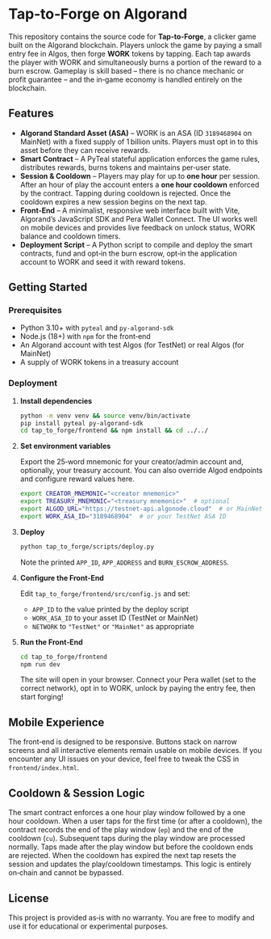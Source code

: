 # Tap‑to‑Forge on Algorand

This repository contains the source code for **Tap‑to‑Forge**, a clicker
game built on the Algorand blockchain. Players unlock the game by paying a
small entry fee in Algos, then forge **WORK** tokens by tapping. Each tap
awards the player with WORK and simultaneously burns a portion of the
reward to a burn escrow. Gameplay is skill based – there is no chance
mechanic or profit guarantee – and the in‑game economy is handled entirely
on the blockchain.

## Features

* **Algorand Standard Asset (ASA)** – WORK is an ASA (ID `3189468904` on
  MainNet) with a fixed supply of 1 billion units. Players must opt in to
  this asset before they can receive rewards.
* **Smart Contract** – A PyTeal stateful application enforces the game
  rules, distributes rewards, burns tokens and maintains per‑user state.
* **Session & Cooldown** – Players may play for up to **one hour** per
  session. After an hour of play the account enters a **one hour
  cooldown** enforced by the contract. Tapping during cooldown is rejected.
  Once the cooldown expires a new session begins on the next tap.
* **Front‑End** – A minimalist, responsive web interface built with Vite,
  Algorand’s JavaScript SDK and Pera Wallet Connect. The UI works well
  on mobile devices and provides live feedback on unlock status, WORK
  balance and cooldown timers.
* **Deployment Script** – A Python script to compile and deploy the smart
  contracts, fund and opt‑in the burn escrow, opt‑in the application
  account to WORK and seed it with reward tokens.

## Getting Started

### Prerequisites

* Python 3.10+ with `pyteal` and `py‑algorand‑sdk`
* Node.js (18+) with `npm` for the front‑end
* An Algorand account with test Algos (for TestNet) or real Algos (for
  MainNet)
* A supply of WORK tokens in a treasury account

### Deployment

1. **Install dependencies**

   ```bash
   python -m venv venv && source venv/bin/activate
   pip install pyteal py-algorand-sdk
   cd tap_to_forge/frontend && npm install && cd ../../
   ```

2. **Set environment variables**

   Export the 25‑word mnemonic for your creator/admin account and,
   optionally, your treasury account. You can also override Algod
   endpoints and configure reward values here.

   ```bash
   export CREATOR_MNEMONIC="<creator mnemonic>"
   export TREASURY_MNEMONIC="<treasury mnemonic>"  # optional
   export ALGOD_URL="https://testnet-api.algonode.cloud"  # or MainNet
   export WORK_ASA_ID="3189468904"  # or your TestNet ASA ID
   ```

3. **Deploy**

   ```bash
   python tap_to_forge/scripts/deploy.py
   ```

   Note the printed `APP_ID`, `APP_ADDRESS` and `BURN_ESCROW_ADDRESS`.

4. **Configure the Front‑End**

   Edit `tap_to_forge/frontend/src/config.js` and set:

   * `APP_ID` to the value printed by the deploy script
   * `WORK_ASA_ID` to your asset ID (TestNet or MainNet)
   * `NETWORK` to `"TestNet"` or `"MainNet"` as appropriate

5. **Run the Front‑End**

   ```bash
   cd tap_to_forge/frontend
   npm run dev
   ```

   The site will open in your browser. Connect your Pera wallet (set to
   the correct network), opt in to WORK, unlock by paying the entry fee,
   then start forging!

## Mobile Experience

The front‑end is designed to be responsive. Buttons stack on narrow
screens and all interactive elements remain usable on mobile devices. If
you encounter any UI issues on your device, feel free to tweak the
CSS in `frontend/index.html`.

## Cooldown & Session Logic

The smart contract enforces a one hour play window followed by a one
hour cooldown. When a user taps for the first time (or after a
cooldown), the contract records the end of the play window (`ep`) and
the end of the cooldown (`cu`). Subsequent taps during the play window
are processed normally. Taps made after the play window but before the
cooldown ends are rejected. When the cooldown has expired the next tap
resets the session and updates the play/cooldown timestamps. This logic
is entirely on‑chain and cannot be bypassed.

## License

This project is provided as‑is with no warranty. You are free to
modify and use it for educational or experimental purposes.
